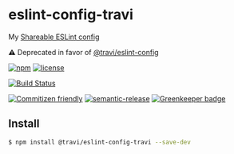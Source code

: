 # eslint-config-travi

My [Shareable ESLint config](http://eslint.org/docs/developer-guide/shareable-configs)

:warning: Deprecated in favor of [@travi/eslint-config](https://github.com/travi/eslint-config)

[![npm](https://img.shields.io/npm/v/@travi/eslint-config-travi.svg?maxAge=2592000)](https://www.npmjs.com/package/@travi/eslint-config-travi)
[![license](https://img.shields.io/github/license/travi/eslint-config-travi.svg)](LICENSE)

[![Build Status](https://img.shields.io/travis/travi/com/eslint-config-travi.svg?style=flat)](https://travis-ci.com/travi/eslint-config-travi)

[![Commitizen friendly](https://img.shields.io/badge/commitizen-friendly-brightgreen.svg)](http://commitizen.github.io/cz-cli/)
[![semantic-release](https://img.shields.io/badge/%20%20%F0%9F%93%A6%F0%9F%9A%80-semantic--release-e10079.svg)](https://github.com/semantic-release/semantic-release)
[![Greenkeeper badge](https://badges.greenkeeper.io/travi/eslint-config-travi.svg)](https://greenkeeper.io/)

## Install

```bash
$ npm install @travi/eslint-config-travi --save-dev
```
